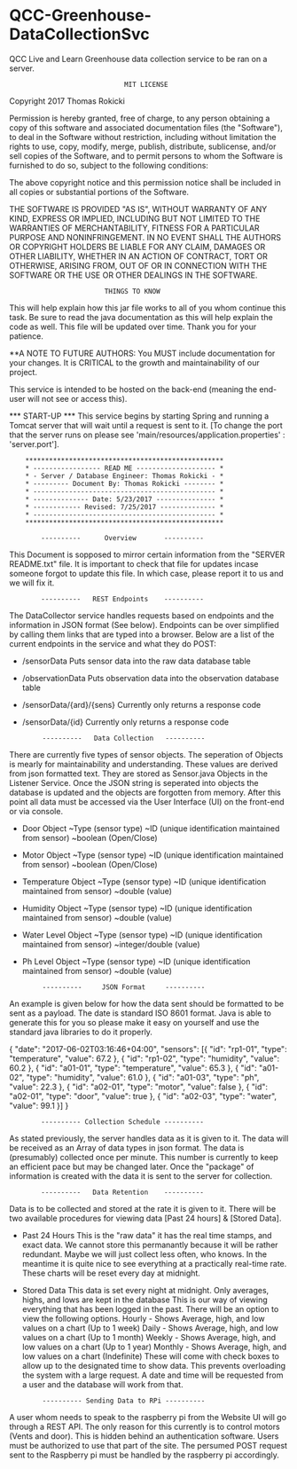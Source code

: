 # QCC-Greenhouse-DataCollectionSvc
QCC Live and Learn Greenhouse data collection service to be ran on a server.

                                 MIT LICENSE

Copyright 2017 Thomas Rokicki

Permission is hereby granted, free of charge, to any person obtaining a copy of 
this software and associated documentation files (the "Software"), to deal in the 
Software without restriction, including without limitation the rights to use, 
copy, modify, merge, publish, distribute, sublicense, and/or sell copies of the 
Software, and to permit persons to whom the Software is furnished to do so, 
subject to the following conditions:

The above copyright notice and this permission notice shall be included in all 
copies or substantial portions of the Software.

THE SOFTWARE IS PROVIDED "AS IS", WITHOUT WARRANTY OF ANY KIND, EXPRESS OR IMPLIED, 
INCLUDING BUT NOT LIMITED TO THE WARRANTIES OF MERCHANTABILITY, FITNESS FOR A 
PARTICULAR PURPOSE AND NONINFRINGEMENT. IN NO EVENT SHALL THE AUTHORS OR COPYRIGHT 
HOLDERS BE LIABLE FOR ANY CLAIM, DAMAGES OR OTHER LIABILITY, WHETHER IN AN ACTION 
OF CONTRACT, TORT OR OTHERWISE, ARISING FROM, OUT OF OR IN CONNECTION WITH THE 
SOFTWARE OR THE USE OR OTHER DEALINGS IN THE SOFTWARE.


                            THINGS TO KNOW

This will help explain how this jar file works to all of you whom continue this
task. Be sure to read the java documentation as this will help explain the code
as well.
This file will be updated over time. Thank you for your patience. 

**A NOTE TO FUTURE AUTHORS: You MUST include documentation for your changes. It
is CRITICAL to the growth and maintainability of our project. 

This service is intended to be hosted on the back-end (meaning the end-user 
will not see or access this). 

*** START-UP ***
This service begins by starting Spring and running a Tomcat server that will 
wait until a request is sent to it. [To change the port that the server runs on
please see 'main/resources/application.properties' : 'server.port'].


		**************************************************
		* ----------------- READ ME -------------------- *
		* - Server / Database Engineer: Thomas Rokicki - *
		* --------- Document By: Thomas Rokicki -------- *
		* ---------------------------------------------- *
		* -------------- Date: 5/23/2017 --------------- *
		* ------------ Revised: 7/25/2017 -------------- *
		* ---------------------------------------------- *
		**************************************************

			----------      Overview       ----------

This Document is sopposed to mirror certain information from the "SERVER README.txt"
file. It is important to check that file for updates incase someone forgot to
update this file. In which case, please report it to us and we will fix it.

			----------   REST Endpoints    ----------
The DataCollector service handles requests based on endpoints and the information
in JSON format (See below). Endpoints can be over simplified by calling them links
that are typed into a browser. Below are a list of the current endpoints in the 
service and what they do
POST:
 - /sensorData
	Puts sensor data into the raw data database table
 - /observationData
	Puts observation data into the observation database table
 - /sensorData/{ard}/{sens}
	Currently only returns a response code
 - /sensorData/{id}
	Currently only returns a response code
	
			----------   Data Collection   ----------

There are currently five types of sensor objects. The seperation of Objects is 
mearly for maintainability and understanding. These values are derived from json
formatted text. They are stored as Sensor.java Objects in the Listener Service.
Once the JSON string is seperated into objects the database is updated and the
objects are forgotten from memory. After this point all data must be accessed via
the User Interface (UI) on the front-end or via console.

 - Door Object
	~Type (sensor type)
	~ID (unique identification maintained from sensor)
	~boolean (Open/Close)

 - Motor Object
 	~Type (sensor type)
	~ID (unique identification maintained from sensor)
	~boolean (Open/Close)
	
 - Temperature Object
 	~Type (sensor type)
	~ID (unique identification maintained from sensor)
	~double (value)
	
 - Humidity Object
	~Type (sensor type)
	~ID (unique identification maintained from sensor)
	~double (value)
	
 - Water Level Object
 	~Type (sensor type)
	~ID (unique identification maintained from sensor)
	~integer/double (value)
	
 - Ph Level Object
 	~Type (sensor type)
	~ID (unique identification maintained from sensor)
	~double (value)
	
			----------     JSON Format     ----------
An example is given below for how the data sent should be formatted to be sent as
a payload. The date is standard ISO 8601 format. Java is able to generate this for
you so please make it easy on yourself and use the standard java libraries to do 
it properly.

{
	"date": "2017-06-02T03:16:46+04:00",
	"sensors": [{
		"id": "rp1-01",
		"type": "temperature",
		"value": 67.2
	}, {
		"id": "rp1-02",
		"type": "humidity",
		"value": 60.2
	}, {
		"id": "a01-01",
		"type": "temperature",
		"value": 65.3
	}, {
		"id": "a01-02",
		"type": "humidity",
		"value": 61.0
	}, {
		"id": "a01-03",
		"type": "ph",
		"value": 22.3
	}, {
		"id": "a02-01",
		"type": "motor",
		"value": false
	}, {
		"id": "a02-01",
		"type": "door",
		"value": true
	}, {
		"id": "a02-03",
		"type": "water",
		"value": 99.1
	}]
}
			

			---------- Collection Schedule ----------

As stated previously, the server handles data as it is given to it. The data will 
be received as an Array of data types in json format. The data is (presumably) 
collected once per minute. This number is currently to keep an efficient pace but 
may be changed later. Once the "package" of information is created with the data 
it is sent to the server for collection. 

			----------   Data Retention    ----------

Data is to be collected and stored at the rate it is given to it. There will be two
available procedures for viewing data [Past 24 hours] & [Stored Data].

 - Past 24 Hours
This is the "raw data" it has the real time stamps, and exact data. We cannot store 
this permanantly because it will be rather redundant. Maybe we will just collect less 
often, who knows. In the meantime it is quite nice to see everything at a practically
real-time rate. These charts will be reset every day at midnight.

 - Stored Data
This data is set every night at midnight. Only averages, highs, and lows are kept in 
the database This is our way of viewing everything that has been logged in the past. 
There will be an option to view the following options.
 Hourly - Shows Average, high, and low values on a chart (Up to 1 week)
 Daily - Shows Average, high, and low values on a chart (Up to 1 month)
 Weekly - Shows Average, high, and low values on a chart (Up to 1 year)
 Monthly - Shows Average, high, and low values on a chart (Indefinite)
These will come with check boxes to allow up to the designated time to show data.
This prevents overloading the system with a large request. A date and time will be 
requested from a user and the database will work from that.


			---------- Sending Data to RPi ----------
A user whom needs to speak to the raspberry pi from the Website UI will go through a 
REST API. The only reason for this currently is to control motors (Vents and door). 
This is hidden behind an authentication software. Users must be authorized to use that 
part of the site. The persumed POST request sent to the Raspberry pi must be handled 
by the raspberry pi accordingly.	
